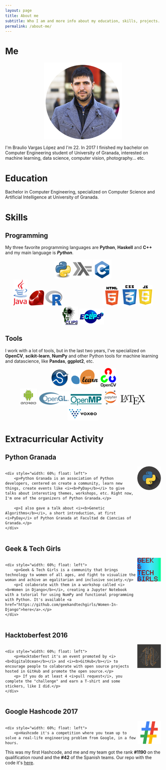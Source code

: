 ```yaml
---
layout: page
title: About me
subtitle: Who I am and more info about my education, skills, projects... 
permalink: /about-me/
---
```


# Me

<img src="/assets/images/me.png" alt="Braulio Vargas López" style="width: 50%; margin-left: 25%">

I'm Braulio Vargas López and I'm 22. In 2017 I finished my bachelor on Computer Engineering student of University of Granada, interested on machine learning, data science, computer vision, photography... etc.

# Education

Bachelor in Computer Engineering, specialized on Computer Science and Artificial Intelligence at University of Granada.

# Skills
## Programming
My three favorite programming languages are __Python__, __Haskell__ and __C++__ and my main language is ___Python___.
<div style="text-align: center; width: 100%">
    <img src="/assets/images/python.png" alt="Python" class="language" style="width: 11%;"/>
    <img src="/assets/images/haskell.png" alt="Haskell" class="language" style="width: 12%;"/>
    <img src="/assets/images/cpp.png" alt="C++" class="language" style="width: 12%;"/>
</div>
<div style="text-align: center; width: 100%">
    <div>
        <img src="/assets/images/java.png" alt="Java" class="language" style="width: 9%; text-align: left"/>
        <img src="/assets/images/ruby.png" alt="Ruby" class="language" style="width: 10%; text-align: left"/>
        <img src="/assets/images/Rlogo.png" alt="R" class="language" style="width: 11%; text-align: left; margin-right: 25%"/>
        <img src="/assets/images/HTML5.png" alt="HTML" class="language" style="width: 12%; text-align: right"/>
        <img src="/assets/images/css3-logo.png" alt="CSS" class="language" style="width: 9.2%; text-align: right"/>
        <img src="/assets/images/javascript.png" alt="JavaScript" class="language" style="width: 9.5%; text-align: right"/>
    </div>
</div>
<div style="text-align: center; width: 100%">
    <img src="/assets/images/clips.gif" alt="CLIPS" class="language" style="width: 10%;"/>
    <img src="/assets/images/eclipse.png" alt="ECLiPSe" class="language" style="width: 16%;"/>
</div>

## Tools

I work with a lot of tools, but in the last two years, I've specialized on __OpenCV__, __scikit-learn__, __NumPy__ and other Python tools for machine learning and datascience, like __Pandas__, __ggplot2__, etc.

<div style="text-align: center; width: 100%">
    <img src="/assets/images/scipy.png" alt="SciPy" class="language" style="width: 13%;"/>
    <img src="/assets/images/scikit-learn-logo.png" alt="scikit-learn" class="language" style="width: 18%;"/>
    <img src="/assets/images/opencv.png" alt="C++" class="language" style="width: 10%;"/>
</div>

<div style="text-align: center; width: 100%">
    <div>
        <img src="/assets/images/android-logo.png" alt="Android" class="language" style="width: 11%"/>
        <img src="/assets/images/opengl.png" alt="opengl" class="language" style="width: 20%"/>
        <img src="/assets/images/openmp.gif" alt="openmp" class="language" style="width: 20%;"/>
        <img src="/assets/images/jupyter.png" alt="Jupyter" class="language" style="width: 10%"/>
        <img src="/assets/images/latex.png" alt="LaTeX" class="language" style="width: 17%"/>
        <img src="/assets/images/voxeo.png" alt="Voxeo" class="language" style="width: 20%"/>
    </div>
</div>

# Extracurricular Activity

## Python Granada
<div style="width: 100%; display: inline-block;">
    <a href="https://www.python-granada.es"><img src="/assets/images/python-granada.png" alt="Python Granada" style="width: 15%; float: right"></a>

    <div style="width: 60%; float: left">
        <p>Python Granada is an association of Python developers, centered on create a community, learn new things, create events like <i><b>PyDay</b></i> to give talks about interesting themes, workshops, etc. Right now, I'm one of the organizers of Python Granada.</p>

        <p>I also gave a talk about <i><b>Genetic Algorithms</b></i>, a short introduction, at first <i>PyDay</i> of Python Granada at Facultad de Ciencias of Granada.</p>
    </div>
</div>

## Geek & Tech Girls

<div style="width: 100%; display: inline-block;">
    <a href="https://geekandtechgirls.github.io/"><img src="/assets/images/gtg.png" alt="Geek & Tech Girls" style="width: 15%; float: right"></a>

    <div style="width: 60%; float: left">
        <p>Geek & Tech Girls is a community that brings technology to women of all ages, and fight to visualize the woman and achive an egalitarian and inclusive society.</p>
        <p>I colaborate with them in a workshop called <i><b>Women in Django</b></i>, creating a Jupyter Notebook with a tutorial for using NumPy and functional programming with Python. It's available <a href="https://github.com/geekandtechgirls/Women-In-Django">here</a>.</p>
    </div>
</div>

## Hacktoberfest 2016

<div style="width: 100%; display: inline-block;">
    <a href="https://hacktoberfest.digitalocean.com/"><img src="/assets/images/hacktoberfest.png" alt="Hacktoberfest 2016" style="width: 15%; float: right"></a>

    <div style="width: 60%; float: left">
        <p>Hacktoberfest it's an event promoted by <i><b>DigitalOcean</b></i> and <i><b>GitHub</b></i> to encourage people to colaborate with open source projects hosted in GitHub and promote the open source.</p> 
        <p> If you do at least 4 <i>pull request</i>, you complete the "challenge" and earn a T-shirt and some stickers, like I did.</p>
    </div>
</div>

## Google Hashcode 2017

<div style="width: 100%; display: inline-block;">
    <a href="https://hashcode.withgoogle.com/"><img src="/assets/images/hashcode.png" alt="Google Hashcode 2017" style="width: 15%; float: right"></a>

    <div style="width: 60%; float: left">
        <p>Hashcode it's a competition where you team up to solve a real-life engineering problem from Google, in a few hours.
</p> 
        <p>This was my first Hashcode, and me and my team got the rank <b>#1190</b> on the qualification round and the <b>#42</b> of the Spanish teams. Our repo with the code it's <a href="https://github.com/erseco/google_hashcode_2017">here</a>.</p>
    </div>
</div>
